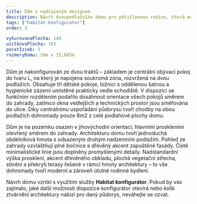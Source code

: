 ```yaml
---
title: Dům s nadčasovým designem
description: Návrh dvoupodlažního domu pro pětičlennou rodinu, která má ráda minimalismus. V Habitat konfigurátoru jsme vyskládali funkčně přehledný a velikostně optimalizovaný půdorys, který jsme doplnili univerzálními designovými prvky a vkusnou kombinací bílé omítky s dřevěným obkladem. Zelená střecha nad prvním podlažím plynule přechází do hmoty balkonu, který částečně kryje terasu před deštěm a chrání jižní prosklení před letním přehříváním.
tags: ["habitat-konfigurator"]
order: 3

vykurovanaPlocha: 149
uzitkovaPlocha: 165
pocetIzieb: 5
rozmeryDomu: 10m x 15,685m
---
```


Dům je nakonfigurován ze dvou traktů – základem je centrální obývací pokoj do tvaru L, na který je napojena soukromá zóna, rozvržená na dvou podlažích. Obsahuje tři dětské pokoje, ložnici s oddělenou šatnou a hygienické zázemí umístěné prakticky vedle schodiště. V dispozici se funkčním rozdělením podařilo dosáhnout orientace všech pokojů směrem do zahrady, zatímco okna vedlejších a technických prostor jsou směřována do ulice. Díky centrálnímu uspořádání půdorysu tvoří chodby na obou podlažích dohromady pouze 8m2 z celé podlahové plochy domu.

Dům je na pozemku osazen v jihovýchodní orientaci, hlavními proskleními otevřený směrem do zahrady. Architekturu domu tvoří jednoduchá obdélníková hmota s odsazeným druhým nadzemním podlažím. Pohled ze zahrady ozvláštňují plné bočnice a dřevěný akcent zapuštěné fasády. Čisté minimalistické linie jsou doplněny promyšlenými detaily. Nadstandardní výška prosklení, akcent dřevěného obkladu, plochá vegetační střecha, stínění a překrytí terasy řešené v rámci hmoty architektury – to vše dohromady tvoří moderní a zároveň útulné rodinné bydlení.

Návrh domu vznikl s využitím služby <strong>Habitat konfigurátor</strong>. Pokud by vás zajímalo, jaké další možnosti dispozice konfigurátor otevírá nebo kolik ztvárnění architektury nabízí pro daný půdorys, neváhejte se ozvat.